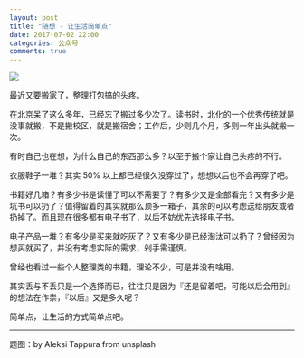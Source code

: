 ```yaml
---
layout: post
title: "随想 - 让生活简单点"
date: 2017-07-02 22:00
categories: 公众号
comments: true
---
```


![](https://tankywoo-wb.b0.upaiyun.com/simple-life.jpg)

最近又要搬家了，整理打包搞的头疼。

在北京呆了这么多年，已经忘了搬过多少次了。读书时，北化的一个优秀传统就是没事就搬，不是搬校区，就是搬宿舍；工作后，少则几个月，多则一年出头就搬一次。

有时自己也在想，为什么自己的东西那么多？以至于搬个家让自己头疼的不行。

衣服鞋子一堆？其实 50% 以上都已经很久没穿过了，想想以后也不会再穿了吧。

书籍好几箱？有多少书是读懂了可以不需要了？有多少又是全部看完？又有多少是坑书可以扔了？值得留着的其实就那么顶多一箱子，其余的可以考虑送给朋友或者扔掉了。而且现在很多都有电子书了，以后不妨优先选择电子书。

电子产品一堆？有多少是买来就吃灰了？又有多少是已经淘汰可以扔了？曾经因为想买就买了，并没有考虑实际的需求，剁手需谨慎。

曾经也看过一些个人整理类的书籍，理论不少，可是并没有啥用。

其实丢与不丢只是一个选择而已，往往只是因为『还是留着吧，可能以后会用到』的想法在作祟，『以后』又是多久呢？

简单点，让生活的方式简单点吧。

---

题图：by Aleksi Tappura from unsplash
